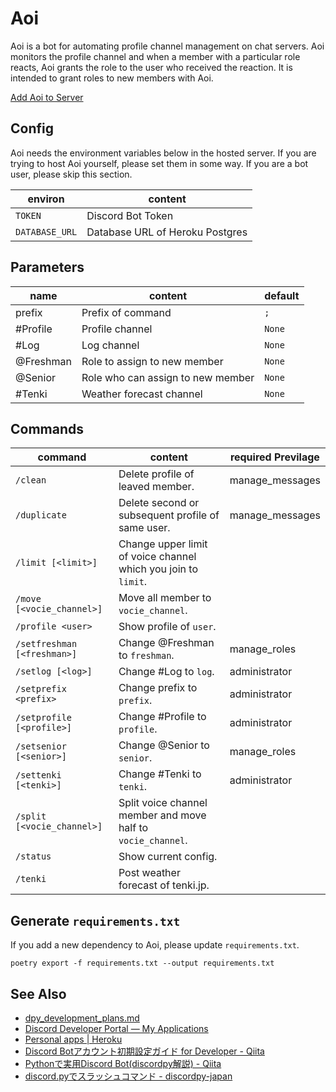 # Aoi
Aoi is a bot for automating profile channel management on chat servers.
Aoi monitors the profile channel and when a member with a particular role reacts, Aoi grants the role to the user who received the reaction.
It is intended to grant roles to new members with Aoi.

[Add Aoi to Server](https://discord.com/api/oauth2/authorize?client_id=1004329762484916304&permissions=2416126992&scope=bot)

## Config
Aoi needs the environment variables below in the hosted server.
If you are trying to host Aoi yourself, please set them in some way.
If you are a bot user, please skip this section.

|    environ     |             content             |
| -------------- | ------------------------------- |
| `TOKEN`        | Discord Bot Token               |
| `DATABASE_URL` | Database URL of Heroku Postgres |

## Parameters

|   name    |              content              | default |
| --------- | --------------------------------- | ------- |
| prefix    | Prefix of command                 | `;`     |
| #Profile  | Profile channel                   | `None`  |
| #Log      | Log channel                       | `None`  |
| @Freshman | Role to assign to new member      | `None`  |
| @Senior   | Role who can assign to new member | `None`  |
| #Tenki    | Weather forecast channel          | `None`  |


## Commands

|           command           |                            content                             | required Previlage |
| --------------------------- | -------------------------------------------------------------- | ------------------ |
| `/clean`                    | Delete profile of leaved member.                               | manage_messages    |
| `/duplicate`                | Delete second or subsequent profile of same user.              | manage_messages    |
| `/limit [<limit>]`          | Change upper limit of voice channel which you join to `limit`. |                    |
| `/move [<vocie_channel>]`   | Move all member to `vocie_channel`.                            |                    |
| `/profile <user>`           | Show profile of `user`.                                        |                    |
| `/setfreshman [<freshman>]` | Change @Freshman to `freshman`.                                | manage_roles       |
| `/setlog [<log>]`           | Change #Log to `log`.                                          | administrator      |
| `/setprefix <prefix>`       | Change prefix to `prefix`.                                     | administrator      |
| `/setprofile [<profile>]`   | Change #Profile to `profile`.                                  | administrator      |
| `/setsenior [<senior>]`     | Change @Senior to `senior`.                                    | manage_roles       |
| `/settenki [<tenki>]`       | Change #Tenki to `tenki`.                                      | administrator      |
| `/split [<vocie_channel>]`  | Split voice channel member and move half to `vocie_channel`.   |                    |
| `/status`                   | Show current config.                                           |                    |
| `/tenki`                    | Post weather forecast of tenki.jp.                             |                    |

## Generate `requirements.txt`
If you add a new dependency to Aoi, please update `requirements.txt`.

```
poetry export -f requirements.txt --output requirements.txt
```

## See Also
- [dpy\_development\_plans\.md](https://gist.github.com/Rapptz/c4324f17a80c94776832430007ad40e6)
- [Discord Developer Portal — My Applications](https://discord.com/developers/applications)
- [Personal apps \| Heroku](https://dashboard.heroku.com/apps)
- [Discord Botアカウント初期設定ガイド for Developer \- Qiita](https://qiita.com/1ntegrale9/items/cb285053f2fa5d0cccdf)
- [Pythonで実用Discord Bot\(discordpy解説\) \- Qiita](https://qiita.com/1ntegrale9/items/9d570ef8175cf178468f)
- [discord\.pyでスラッシュコマンド \- discordpy\-japan](https://scrapbox.io/discordpy-japan/discord.py%E3%81%A7%E3%82%B9%E3%83%A9%E3%83%83%E3%82%B7%E3%83%A5%E3%82%B3%E3%83%9E%E3%83%B3%E3%83%89)

